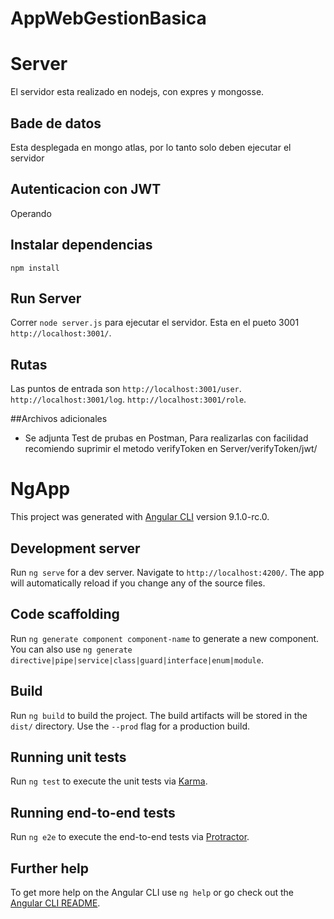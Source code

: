 # AppWebGestionBasica

# Server
El servidor esta realizado en nodejs, con expres y mongosse.

## Bade de datos
Esta desplegada en mongo atlas, por lo tanto solo deben ejecutar el servidor

## Autenticacion con JWT
Operando

## Instalar dependencias 
`npm install`

## Run Server
Correr `node server.js` para ejecutar el servidor. Esta en el pueto 3001 `http://localhost:3001/`.

## Rutas
Las puntos de entrada son 
`http://localhost:3001/user`.
`http://localhost:3001/log`.
`http://localhost:3001/role`.

##Archivos adicionales
* Se adjunta Test  de prubas en Postman, Para realizarlas con facilidad recomiendo suprimir el metodo verifyToken  en Server/verifyToken/jwt/ 

# NgApp

This project was generated with [Angular CLI](https://github.com/angular/angular-cli) version 9.1.0-rc.0.

## Development server

Run `ng serve` for a dev server. Navigate to `http://localhost:4200/`. The app will automatically reload if you change any of the source files.

## Code scaffolding

Run `ng generate component component-name` to generate a new component. You can also use `ng generate directive|pipe|service|class|guard|interface|enum|module`.

## Build

Run `ng build` to build the project. The build artifacts will be stored in the `dist/` directory. Use the `--prod` flag for a production build.

## Running unit tests

Run `ng test` to execute the unit tests via [Karma](https://karma-runner.github.io).

## Running end-to-end tests

Run `ng e2e` to execute the end-to-end tests via [Protractor](http://www.protractortest.org/).

## Further help

To get more help on the Angular CLI use `ng help` or go check out the [Angular CLI README](https://github.com/angular/angular-cli/blob/master/README.md).
